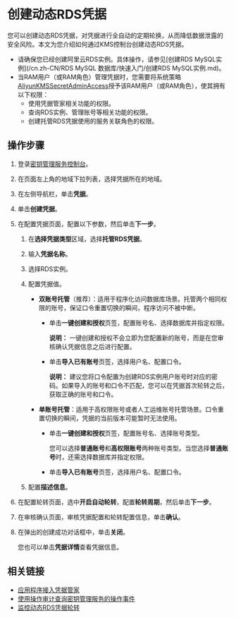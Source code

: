 # 创建动态RDS凭据

您可以创建动态RDS凭据，对凭据进行全自动的定期轮换，从而降低数据泄露的安全风险。本文为您介绍如何通过KMS控制台创建动态RDS凭据。

-   请确保您已经创建阿里云RDS实例。具体操作，请参见[创建RDS MySQL实例](/cn.zh-CN/RDS MySQL 数据库/快速入门/创建RDS MySQL实例.md)。
-   当RAM用户（或RAM角色）管理凭据时，您需要将系统策略[AliyunKMSSecretAdminAccess](https://ram.console.aliyun.com/policies/AliyunKMSSecretAdminAccess/System/content)授予该RAM用户（或RAM角色），使其拥有以下权限：
    -   使用凭据管家相关功能的权限。
    -   查询RDS实例、管理账号等相关功能的权限。
    -   创建托管RDS凭据使用的服务关联角色的权限。

## 操作步骤

1.  登录[密钥管理服务控制台](https://kms.console.aliyun.com)。

2.  在页面左上角的地域下拉列表，选择凭据所在的地域。

3.  在左侧导航栏，单击**凭据**。

4.  单击**创建凭据**。

5.  在配置凭据页面，配置以下参数，然后单击**下一步**。

    1.  在**选择凭据类型**区域，选择**托管RDS凭据**。

    2.  输入**凭据名称**。

    3.  选择RDS实例。

    4.  配置凭据值。

        -   **双账号托管**（推荐）：适用于程序化访问数据库场景。托管两个相同权限的账号，保证口令重置切换的瞬间，程序访问不被中断。
            -   单击**一键创建和授权**页签，配置账号名、选择数据库并指定权限。

                **说明：** 一键创建和授权不会立即为您配置新的账号，而是在您审核确认凭据信息之后进行配置。

            -   单击**导入已有账号**页签，选择用户名、配置口令。

                **说明：** 建议您将口令配置为创建RDS实例用户账号时对应的密码。如果导入的账号和口令不匹配，您可以在凭据首次轮转之后，获取正确的账号和口令。

        -   **单账号托管**：适用于高权限账号或者人工运维账号托管场景。口令重置切换的瞬间，凭据的当前版本可能暂时无法使用。
            -   单击**一键创建和授权**页签，配置账号名、选择账号类型。

                您可以选择**普通账号**和**高权限账号**两种账号类型。当您选择**普通账号**时，还需选择数据库并指定权限。

            -   单击**导入已有账号**页签，选择用户名、配置口令。
    5.  配置**描述信息**。

6.  在配置轮转页面，选中**开启自动轮转**，配置**轮转周期**，然后单击**下一步**。

7.  在审核确认页面，审核凭据配置和轮转配置信息，单击**确认**。

8.  在弹出的创建成功对话框中，单击**关闭**。

    您也可以单击**凭据详情**查看凭据信息。


## 相关链接

-   [应用程序接入凭据管家](/cn.zh-CN/凭据管家/应用程序接入凭据管家.md)
-   [使用操作审计查询密钥管理服务的操作事件](/cn.zh-CN/访问控制与审计/使用操作审计查询密钥管理服务的操作事件.md)
-   [监控动态RDS凭据轮转](/cn.zh-CN/凭据管家/动态RDS凭据/监控动态RDS凭据轮转.md)

